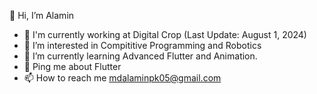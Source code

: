 👋 Hi, I’m Alamin 

- 🏢 I'm currently working at Digital Crop (Last Update: August 1, 2024)
- 👀 I’m interested in Compititive Programming and Robotics
- 🌱 I’m currently learning Advanced Flutter and Animation.
- 💬 Ping me about Flutter
- 📫 How to reach me mdalaminpk05@gmail.com


<!---
Alaminpk05/Alaminpk05 is a ✨ special ✨ repository because its `README.md` (this file) appears on your GitHub profile.
You can click the Preview link to take a look at your changes.
--->
